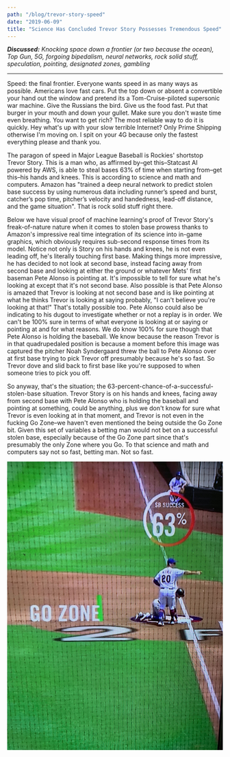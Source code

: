 ```yaml
---
path: "/blog/trevor-story-speed"
date: "2019-06-09"
title: "Science Has Concluded Trevor Story Possesses Tremendous Speed"
---
```


***Discussed:*** *Knocking space down a frontier (or two because the ocean), Top Gun, 5G, forgoing bipedalism, neural networks, rock solid stuff, speculation, pointing, designated zones, gambling*

<hr />

Speed: the final frontier. Everyone wants speed in as many ways as possible. Americans love fast cars. Put the top down or absent a convertible
your hand out the window and pretend its a Tom-Cruise-piloted supersonic war machine. Give the Russians the bird. 
Give us the food fast. Put that burger in your mouth and down your gullet. Make sure you don't waste time even breathing. You want to get rich? The most reliable way
to do it is quickly. Hey what's up with your slow terrible Internet? Only Prime Shipping otherwise I'm moving on. I spit on your 4G because only the fastest everything please and thank you.

The paragon of speed in Major League Baseball is Rockies' shortstop Trevor Story. This is a man who, as affirmed by–get this–Statcast AI powered by AWS, 
is able to steal bases 63% of time when starting from–get this–his hands and knees. This is according to science and math and computers. Amazon has "trained a deep neural network 
to predict stolen base success by using numerous data including runner’s speed and burst, catcher’s pop time, pitcher’s velocity and handedness, lead-off distance, and the game situation".
That is rock solid stuff right there. 

Below we have visual proof of machine learning's proof of Trevor Story's freak-of-nature nature when it comes to stolen base prowess thanks to Amazon's impressive
real time integration of its science into in-game graphics, which obviously requires sub-second response times from its model. Notice not only is Story on his hands and knees, he is
not even leading off, he's literally touching first base. Making things more impressive, he has decided to not look at second base, instead facing away from second base and looking at 
either the ground or whatever Mets' first baseman Pete Alonso is pointing at. It's impossible to tell for sure what he's looking at except that it's not second base. Also possible is that 
Pete Alonso is amazed that Trevor is looking at not second base and is like pointing at what he thinks Trevor is looking at saying probably,
"I can't believe you're looking at that!" That's totally possible too. Pete Alonso could also be indicating to his dugout to investigate whether or not 
a replay is in order. We can't be 100% sure in terms of what everyone is looking at or saying or pointing at and for what reasons. 
We do know 100% for sure though that Pete Alonso is holding the baseball. We know because the reason Trevor is in that quadrupedaled position is because a moment 
before this image was captured the pitcher Noah Syndergaard threw the ball to Pete Alonso over at first base trying to pick Trevor off presumably because he's so fast. 
So Trevor dove and slid back to first base like you're supposed to when someone tries to pick you off.

So anyway, that's the situation; the 63-percent-chance-of-a-successful-stolen-base situation. Trevor Story is on his hands and knees, 
facing away from second base with Pete Alonso who is holding the baseball and pointing at something, could be anything, plus we don't know for sure what Trevor is even looking at 
in that moment, and Trevor is not even in the fucking Go Zone–we haven't even mentioned the being outside the Go Zone bit. Given this set of variables a betting 
man would not bet on a successful stolen base, especially because of the Go Zone part since that's presumably the only Zone where you Go. 
To that science and math and computers say not so fast, betting man. Not so fast. 

![Trevor Story](./images/trevor_story_speed.jpg)